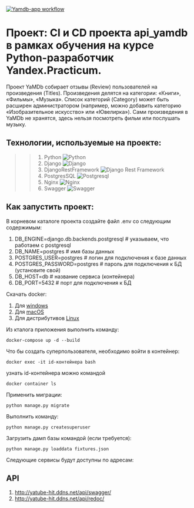 [![Yamdb-app workflow](https://github.com/hitrila/yamdb_final/actions/workflows/yamdb_workflow.yml/badge.svg?branch=master)](https://github.com/hitrila/yamdb_final/actions/workflows/yamdb_workflow.yml)


# Проект: CI и CD проекта api_yamdb в рамках обучения на курсе Python-разработчик Yandex.Practicum.

Проект YaMDb собирает отзывы (Review) пользователей на произведения (Titles).
Произведения делятся на категории: «Книги», «Фильмы», «Музыка».
Список категорий (Category) может быть расширен администратором
(например, можно добавить категорию «Изобразительное искусство» или «Ювелирка»).
Сами произведения в YaMDb не хранятся, здесь нельзя посмотреть фильм или послушать музыку.

## Технологии, используемые на проекте:

>>1. Python ![Python](https://img.shields.io/badge/-Python-black?style=flat-square&logo=Python)
>>2. Django ![Django](https://img.shields.io/badge/-Django-0aad48?style=flat-square&logo=Django)
>>3. DjangoRestFramework ![Django Rest Framework](https://img.shields.io/badge/DRF-red?style=flat-square&logo=Django)
>>4. PostgresSQL ![Postgresql](https://img.shields.io/badge/-Postgresql-%232c3e50?style=flat-square&logo=Postgresql)
>>5. Nginx ![Nginx](https://img.shields.io/badge/nginx-%23009639.svg?style=flat-square&logo=nginx&logoColor=white)
>>6. Swagger ![Swagger](https://img.shields.io/badge/-Swagger-%23Clojure?style=flat-square&logo=swagger&logoColor=white)

## Как запустить проект:

В корневом каталоге проекта создайте файл .env  со следующим содержимым:
1. DB_ENGINE=django.db.backends.postgresql # указываем, что работаем с postgresql
2. DB_NAME=postgres # имя базы данных
3. POSTGRES_USER=postgres # логин для подключения к базе данных
4. POSTGRES_PASSWORD=postgres # пароль для подключения к БД (установите свой)
5. DB_HOST=db # название сервиса (контейнера)
6. DB_PORT=5432 # порт для подключения к БД 

Скачать docker: 
1. Для [windows](https://docs.docker.com/desktop/windows/install/)
2. Для [macOS](https://docs.docker.com/desktop/mac/install/)
3. Для дистрибутивов [Linux](https://docs.docker.com/desktop/linux/#uninstall)

Из кталога приложения выполнить команду:
```
docker-compose up -d --build
```

Что бы создать суперпользователя, 
необходимо войти в контейнер:

```
docker exec -it id-контейнера bash
```
узнать id-контейнера можно командой 
```
docker container ls
```
Применить миграции:
```
python manage.py migrate
```
Выполнить команду:
```
python manage.py createsuperuser
```
Загрузить дамп базы командой (если требуется):
```
python manage.py loaddata fixtures.json
```
Следующие сервисы будут доступны по адресам:

## API
1. http://yatube-hit.ddns.net/api/swagger/
2. http://yatube-hit.ddns.net/api/redoc/
